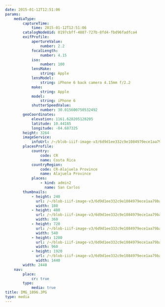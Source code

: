 ```yaml
---
date: 2015-01-12T12:51:06
params:
    mediaType:
        captureTime:
            time: 2015-01-12T12:51:06
        catalogNodeUid: 0197cbff-4887-727b-8fd4-fbd96fadfca4
        exifProfile:
            apertureValue:
                number: 2.2
            focalLength:
                number: 4.15
            iso:
                number: 100
            lensMake:
                string: Apple
            lensModel:
                string: iPhone 6 back camera 4.15mm f/2.2
            make:
                string: Apple
            model:
                string: iPhone 6
            shutterSpeedValue:
                number: 30.015600750532492
        geoCoordinates:
            elevation: 1161.628205128205
            latitude: 10.44185
            longitude: -84.687325
        height: 3264
        imageService:
            infoUrl: /~/blob-iiif-image-v3/6d9d1ee332c9e1084979ece1aa79bac5b1056c56343a15083f1bf3af10bc8054/info.json
        placesProfile:
            country:
                code: CR
                name: Costa Rica
            countryRegion:
                code: CR-Alajuela Province
                name: Alajuela Province
            places:
                - kind: admin2
                  name: San Carlos
        thumbnails:
            - height: 240
              url: /~/blob-iiif-image-v3/6d9d1ee332c9e1084979ece1aa79bac5b1056c56343a15083f1bf3af10bc8054/full/180%2C240/0/default.jpg
              width: 180
            - height: 480
              url: /~/blob-iiif-image-v3/6d9d1ee332c9e1084979ece1aa79bac5b1056c56343a15083f1bf3af10bc8054/full/360%2C480/0/default.jpg
              width: 360
            - height: 720
              url: /~/blob-iiif-image-v3/6d9d1ee332c9e1084979ece1aa79bac5b1056c56343a15083f1bf3af10bc8054/full/540%2C720/0/default.jpg
              width: 540
            - height: 1280
              url: /~/blob-iiif-image-v3/6d9d1ee332c9e1084979ece1aa79bac5b1056c56343a15083f1bf3af10bc8054/full/960%2C1280/0/default.jpg
              width: 960
            - height: 1920
              url: /~/blob-iiif-image-v3/6d9d1ee332c9e1084979ece1aa79bac5b1056c56343a15083f1bf3af10bc8054/full/1440%2C1920/0/default.jpg
              width: 1440
        width: 2448
    nav:
        place:
            cr: true
        type:
            media: true
title: IMG_1896.JPG
type: media
---
```

